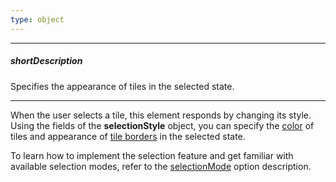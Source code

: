 ```yaml
---
type: object
---
```

---
##### shortDescription
Specifies the appearance of tiles in the selected state.

---
When the user selects a tile, this element responds by changing its style. Using the fields of the **selectionStyle** object, you can specify the [color](/api-reference/20%20Data%20Visualization%20Widgets/20%20dxTreeMap/1%20Configuration/tile/selectionStyle/color.md '/Documentation/ApiReference/Data_Visualization_Widgets/dxTreeMap/Configuration/tile/selectionStyle/#color') of tiles and appearance of [tile borders](/api-reference/20%20Data%20Visualization%20Widgets/20%20dxTreeMap/1%20Configuration/tile/selectionStyle/border '/Documentation/ApiReference/Data_Visualization_Widgets/dxTreeMap/Configuration/tile/selectionStyle/#border') in the selected state.

To learn how to implement the selection feature and get familiar with available selection modes, refer to the [selectionMode](/api-reference/20%20Data%20Visualization%20Widgets/20%20dxTreeMap/1%20Configuration/selectionMode.md '/Documentation/ApiReference/Data_Visualization_Widgets/dxTreeMap/Configuration/#selectionMode') option description.